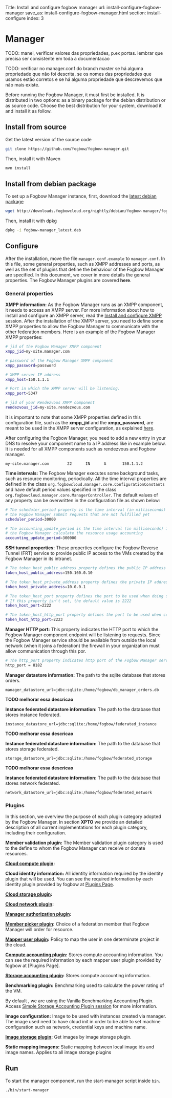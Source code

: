 Title: Install and configure fogbow manager
url: install-configure-fogbow-manager
save_as: install-configure-fogbow-manager.html
section: install-configure
index: 3

# Manager

TODO: manel, verificar valores das propriedades, p.ex portas. lembrar que precisa ser consistente em toda a documentacao

TODO: verificar no manager.conf do branch master se há alguma propriedade que não foi descrita, se os nomes das propriedades que usamos estão corretos e se há alguma propriedade que descrevemos que não mais existe.

Before running the Fogbow Manager, it must first be installed. It is distributed in two options: as a binary package for the debian distribution or as source code. Choose the best distribution for your system, download it and install it as follow.

## Install from source
Get the latest version of the source code
```bash
git clone https://github.com/fogbow/fogbow-manager.git
```
Then, install it with Maven
```bash
mvn install
```

## Install from debian package
To set up a Fogbow Manager instance, first, download the <a href="http://downloads.fogbowcloud.org/nightly/debian/fogbow-manager/fogbow-manager_latest.deb">latest debian package</a>
```bash
wget http://downloads.fogbowcloud.org/nightly/debian/fogbow-manager/fogbow-manager_latest.deb
```

Then, install it with dpkg
```bash
dpkg -i fogbow-manager_latest.deb
```

## Configure
After the installation, move the file ```manager.conf.example``` to ```manager.conf```. In this file, some general properties, such as XMPP addresses and ports, as well as the set of plugins that define the behaviour of the Fogbow Manager are specified. In this document, we cover in more details the general properties. The Fogbow Manager plugins are covered **here**.

### General properties

**XMPP information:**
As the Fogbow Manager runs as an XMPP component, it needs to access an XMPP server. For more information about how to install and configure an XMPP server, read the <a  href="/install-configure-xmpp" target="_blank">Install and configure XMPP </a> session. After the installation of the XMPP server, you need to define some XMPP properties to allow the Fogbow Manager to communicate with the other federation members. Here is an example of the Fogbow Manager XMPP properties:

```bash
# jid of the Fogbow Manager XMPP component
xmpp_jid=my-site.manager.com

# password of the Fogbow Manager XMPP component
xmpp_password=password

# XMPP server IP address
xmpp_host=150.1.1.1

# Port in which the XMPP server will be listening.
xmpp_port=5347

# jid of your Rendezvous XMPP component
rendezvous_jid=my-site.rendezvous.com
```
It is important to note that some XMPP properties defined in this configuration file, such as the **xmpp_jid** and the **xmpp_password**, are meant to be used in the XMPP server configuration, as explained <a  href="/install-configure-xmpp" target="_blank">here</a>.

After configuring the Fogbow Manager, you need to add a new entry in your DNS to resolve your component name to a IP address like in example below. It is needed for all XMPP components such as rendezvous and Fogbow manager.
``` shell
my-site.manager.com        22      IN      A       150.1.1.2
```

**Time intervals:** The Fogbow Manager executes some background tasks, such as resource monitoring, periodically. All the time interval properties are defined in the class ```org.fogbowcloud.manager.core.ConfigurationConstants``` and have default period values specified in the class ```org.fogbowcloud.manager.core.ManagerController```. The default values of any property can be overwritten in the configuration file as shown below:

```bash
# The scheduler_period property is the time interval (in milliseconds) in which
# the Fogbow Manager submit requests that are not fulfilled yet
scheduler_period=30000

# The accounting_update_period is the time interval (in milliseconds) in which
# the Fogbow Manager calculate the resource usage accounting
accounting_update_period=300000
```

**SSH tunnel properties:** These properties configure the Fogbow Reverse Tunnel (FRT) service to provide public IP access to the VMs created by the Fogbow Manager in its intranet.

```bash
# The token_host_public_address property defines the public IP address of the FRT service
token_host_public_address=150.160.0.10

# The token_host_private_address property defines the private IP address of the FRT service
token_host_private_address=10.0.0.1

# The token_host_port property defines the port to be used when doing ssh.
# If this property isn't set, the default value is 2222
token_host_port=2222

# The token_host_http_port property defines the port to be used when communicating with the FRT
token_host_http_port=2223
```

**Manager HTTP port:** This property indicates the HTTP port to which the Fogbow Manager component endpoint will be listening to requests. Since the Fogbow Manager service should be available from outside the local network (when it joins a federation) the firewall in your organization must allow communication through this por.

```bash
# The http_port property indicates http port of the Fogbow Manager service endpoint
http_port = 8182
```

**Manager datastore information:** The path to the sqlite database that stores orders.
``` shell
manager_datastore_url=jdbc:sqlite:/home/fogbow/db_manager_orders.db
```

**TODO melhorar essa descricao**

**Instance federated datastore information:** The path to the database that stores instance federated.
``` shell
instance_datastore_url=jdbc:sqlite:/home/fogbow/federated_instance
```

**TODO melhorar essa descricao**

**Instance federated datastore information:** The path to the database that stores storage federated.
``` shell
storage_datastore_url=jdbc:sqlite:/home/fogbow/federated_storage
```

**TODO melhorar essa descricao**

**Instance federated datastore information:** The path to the database that stores network federated.
``` shell
network_datastore_url=jdbc:sqlite:/home/fogbow/federated_network
```

### Plugins
In this section, we overview the purpose of each plugin category adopted by the Fogbow Manager. In section **XPTO** we provide an detailed description of all current implementations for each plugin category, including their configuration.

**Member validation plugin:** The Member validation plugin category is used to the define to whom the Fogbow Manager can receive or donate resources.

**[Cloud compute plugin](http://www.fogbowcloud.org/customazing-deployment#compute-plugin):**

**Cloud identity information:** All identity information required by the identity plugin that will be used. You can see the required information by each identity plugin provided by fogbow at [Plugins Page](http://www.fogbowcloud.org/customazing-deployment).

**[Cloud storage plugin](http://www.fogbowcloud.org/customazing-deployment#storage-plugin):**

**[Cloud network plugin](http://www.fogbowcloud.org/customazing-deployment#network-plugin):**

**[Manager authorization plugin](http://www.fogbowcloud.org/customazing-deployment#authorization-plugin):**

**[Member picker plugin](http://www.fogbowcloud.org/customazing-deployment#authorization-plugin#member-picker-plugin):** Choice of a federation member that Fogbow Manager will order for resource.

**[Mapper user plugin](http://www.fogbowcloud.org/customazing-deployment#mapper-plugin):** Policy to map the user in one determinate project in the cloud.

**[Compute accounting plugin](http://www.fogbowcloud.org/customazing-deployment#accounting-plugin):** Stores compute accounting information. You can see the required information by each mapper user plugin provided by fogbow at [Plugins Page].

**[Storage accounting plugin](http://www.fogbowcloud.org/customazing-deployment#accounting-plugin):** Stores compute accounting information.
 
**Benchmarking plugin:** Benchmarking used to calculate the power rating of the VM.

By default , we are using the Vanilla Benchmarking Accounting Plugin. Access [Simple Storage Accounting Plugin  session](http://www.fogbowcloud.org/customazing-deployment#simple-storage-accounting-plugin) for more information.

**Image configuration:** Image to be used with instances created via manager. The image used need to have cloud init in order to be able to set machine configuration such as network, credential keys and machine name.

**[Image storage plugin](http://www.fogbowcloud.org/customazing-deployment#image-storage):**  Get images by image storage plugin.

**Static mapping imagens:** Static mapping between local image ids and image names. Applies to all image storage plugins

## Run 
To start the manager component, run the start-manager script inside ```bin```.

```bash
./bin/start-manager
```
